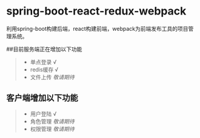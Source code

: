 ﻿#  spring-boot-react-redux-webpack
利用spring-boot构建后端，react构建前端，webpack为前端发布工具的项目管理系统。

##目前服务端正在增加以下功能
 > * 单点登录   √
 > * redis缓存  √
 > * 文件上传   *敬请期待*



 
## 客户端增加以下功能
> * 用户登陆   √
> * 角色管理   *敬请期待*
> * 权限管理   *敬请期待*
